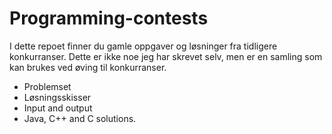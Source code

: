 Programming-contests
====================

I dette repoet finner du gamle oppgaver og løsninger fra tidligere konkurranser.
Dette er ikke noe jeg har skrevet selv, men er en samling som kan brukes ved 
øving til konkurranser.

* Problemset
* Løsningsskisser
* Input and output
* Java, C++ and C solutions. 
